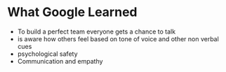 # What Google Learned
- To build a perfect team everyone gets a chance to talk
- is aware how others feel based on tone of voice and other non verbal cues
- psychological safety
- Communication and empathy 


